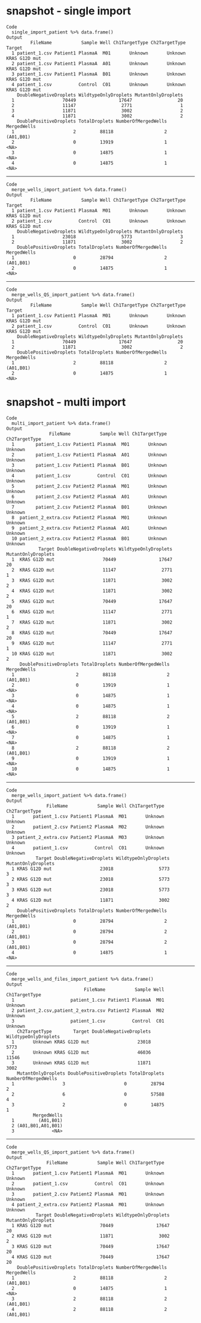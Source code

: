 # snapshot - single import

    Code
      single_import_patient %>% data.frame()
    Output
             FileName           Sample Well Ch1TargetType Ch2TargetType        Target
      1 patient_1.csv Patient1 PlasmaA  M01       Unknown       Unknown KRAS G12D mut
      2 patient_1.csv Patient1 PlasmaA  A01       Unknown       Unknown KRAS G12D mut
      3 patient_1.csv Patient1 PlasmaA  B01       Unknown       Unknown KRAS G12D mut
      4 patient_1.csv          Control  C01       Unknown       Unknown KRAS G12D mut
        DoubleNegativeDroplets WildtypeOnlyDroplets MutantOnlyDroplets
      1                  70449                17647                 20
      2                  11147                 2771                  1
      3                  11871                 3002                  2
      4                  11871                 3002                  2
        DoublePositiveDroplets TotalDroplets NumberOfMergedWells MergedWells
      1                      2         88118                   2   (A01,B01)
      2                      0         13919                   1        <NA>
      3                      0         14875                   1        <NA>
      4                      0         14875                   1        <NA>

---

    Code
      merge_wells_import_patient %>% data.frame()
    Output
             FileName           Sample Well Ch1TargetType Ch2TargetType        Target
      1 patient_1.csv Patient1 PlasmaA  M01       Unknown       Unknown KRAS G12D mut
      2 patient_1.csv          Control  C01       Unknown       Unknown KRAS G12D mut
        DoubleNegativeDroplets WildtypeOnlyDroplets MutantOnlyDroplets
      1                  23018                 5773                  3
      2                  11871                 3002                  2
        DoublePositiveDroplets TotalDroplets NumberOfMergedWells MergedWells
      1                      0         28794                   2   (A01,B01)
      2                      0         14875                   1        <NA>

---

    Code
      merge_wells_QS_import_patient %>% data.frame()
    Output
             FileName           Sample Well Ch1TargetType Ch2TargetType        Target
      1 patient_1.csv Patient1 PlasmaA  M01       Unknown       Unknown KRAS G12D mut
      2 patient_1.csv          Control  C01       Unknown       Unknown KRAS G12D mut
        DoubleNegativeDroplets WildtypeOnlyDroplets MutantOnlyDroplets
      1                  70449                17647                 20
      2                  11871                 3002                  2
        DoublePositiveDroplets TotalDroplets NumberOfMergedWells MergedWells
      1                      2         88118                   2   (A01,B01)
      2                      0         14875                   1        <NA>

# snapshot - multi import

    Code
      multi_import_patient %>% data.frame()
    Output
                    FileName           Sample Well Ch1TargetType Ch2TargetType
      1        patient_1.csv Patient1 PlasmaA  M01       Unknown       Unknown
      2        patient_1.csv Patient1 PlasmaA  A01       Unknown       Unknown
      3        patient_1.csv Patient1 PlasmaA  B01       Unknown       Unknown
      4        patient_1.csv          Control  C01       Unknown       Unknown
      5        patient_2.csv Patient2 PlasmaA  M01       Unknown       Unknown
      6        patient_2.csv Patient2 PlasmaA  A01       Unknown       Unknown
      7        patient_2.csv Patient2 PlasmaA  B01       Unknown       Unknown
      8  patient_2_extra.csv Patient2 PlasmaA  M01       Unknown       Unknown
      9  patient_2_extra.csv Patient2 PlasmaA  A01       Unknown       Unknown
      10 patient_2_extra.csv Patient2 PlasmaA  B01       Unknown       Unknown
                Target DoubleNegativeDroplets WildtypeOnlyDroplets MutantOnlyDroplets
      1  KRAS G12D mut                  70449                17647                 20
      2  KRAS G12D mut                  11147                 2771                  1
      3  KRAS G12D mut                  11871                 3002                  2
      4  KRAS G12D mut                  11871                 3002                  2
      5  KRAS G12D mut                  70449                17647                 20
      6  KRAS G12D mut                  11147                 2771                  1
      7  KRAS G12D mut                  11871                 3002                  2
      8  KRAS G12D mut                  70449                17647                 20
      9  KRAS G12D mut                  11147                 2771                  1
      10 KRAS G12D mut                  11871                 3002                  2
         DoublePositiveDroplets TotalDroplets NumberOfMergedWells MergedWells
      1                       2         88118                   2   (A01,B01)
      2                       0         13919                   1        <NA>
      3                       0         14875                   1        <NA>
      4                       0         14875                   1        <NA>
      5                       2         88118                   2   (A01,B01)
      6                       0         13919                   1        <NA>
      7                       0         14875                   1        <NA>
      8                       2         88118                   2   (A01,B01)
      9                       0         13919                   1        <NA>
      10                      0         14875                   1        <NA>

---

    Code
      merge_wells_import_patient %>% data.frame()
    Output
                   FileName           Sample Well Ch1TargetType Ch2TargetType
      1       patient_1.csv Patient1 PlasmaA  M01       Unknown       Unknown
      2       patient_2.csv Patient2 PlasmaA  M02       Unknown       Unknown
      3 patient_2_extra.csv Patient2 PlasmaA  M03       Unknown       Unknown
      4       patient_1.csv          Control  C01       Unknown       Unknown
               Target DoubleNegativeDroplets WildtypeOnlyDroplets MutantOnlyDroplets
      1 KRAS G12D mut                  23018                 5773                  3
      2 KRAS G12D mut                  23018                 5773                  3
      3 KRAS G12D mut                  23018                 5773                  3
      4 KRAS G12D mut                  11871                 3002                  2
        DoublePositiveDroplets TotalDroplets NumberOfMergedWells MergedWells
      1                      0         28794                   2   (A01,B01)
      2                      0         28794                   2   (A01,B01)
      3                      0         28794                   2   (A01,B01)
      4                      0         14875                   1        <NA>

---

    Code
      merge_wells_and_files_import_patient %>% data.frame()
    Output
                                 FileName           Sample Well Ch1TargetType
      1                     patient_1.csv Patient1 PlasmaA  M01       Unknown
      2 patient_2.csv,patient_2_extra.csv Patient2 PlasmaA  M02       Unknown
      3                     patient_1.csv          Control  C01       Unknown
        Ch2TargetType        Target DoubleNegativeDroplets WildtypeOnlyDroplets
      1       Unknown KRAS G12D mut                  23018                 5773
      2       Unknown KRAS G12D mut                  46036                11546
      3       Unknown KRAS G12D mut                  11871                 3002
        MutantOnlyDroplets DoublePositiveDroplets TotalDroplets NumberOfMergedWells
      1                  3                      0         28794                   2
      2                  6                      0         57588                   4
      3                  2                      0         14875                   1
              MergedWells
      1         (A01,B01)
      2 (A01,B01,A01,B01)
      3              <NA>

---

    Code
      merge_wells_QS_import_patient %>% data.frame()
    Output
                   FileName           Sample Well Ch1TargetType Ch2TargetType
      1       patient_1.csv Patient1 PlasmaA  M01       Unknown       Unknown
      2       patient_1.csv          Control  C01       Unknown       Unknown
      3       patient_2.csv Patient2 PlasmaA  M01       Unknown       Unknown
      4 patient_2_extra.csv Patient2 PlasmaA  M01       Unknown       Unknown
               Target DoubleNegativeDroplets WildtypeOnlyDroplets MutantOnlyDroplets
      1 KRAS G12D mut                  70449                17647                 20
      2 KRAS G12D mut                  11871                 3002                  2
      3 KRAS G12D mut                  70449                17647                 20
      4 KRAS G12D mut                  70449                17647                 20
        DoublePositiveDroplets TotalDroplets NumberOfMergedWells MergedWells
      1                      2         88118                   2   (A01,B01)
      2                      0         14875                   1        <NA>
      3                      2         88118                   2   (A01,B01)
      4                      2         88118                   2   (A01,B01)

